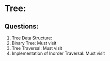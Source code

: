 # Tree: 

## Questions: 

1. Tree Data Structure: 
2. Binary Tree: Must visit
3. Tree Traversal: Must visit
4. Implementation of Inorder Traversal: Must visit